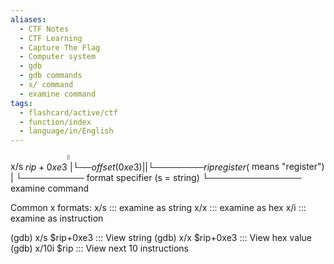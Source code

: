 ```yaml
---
aliases:
  - CTF Notes
  - CTF Learning
  - Capture The Flag
  - Computer system
  - gdb
  - gdb commands
  - x/ command
  - examine command
tags:
  - flashcard/active/ctf
  - function/index
  - language/in/English
---
```


x/s $rip+0xe3
^  ^ ^    ^
|  | |    └── offset (0xe3)
|  | └──────── rip register ($ means "register")
|  └────────── format specifier (s = string)
└─────────────── examine command

Common x formats:
x/s ::: examine as string
x/x ::: examine as hex
x/i ::: examine as instruction <!--SR:!2024-12-02,1,230!2000-01-01,1,250-->


(gdb) x/s $rip+0xe3    ::: View string
(gdb) x/x $rip+0xe3    ::: View hex value <!--SR:!2024-12-02,1,230!2000-01-01,1,250-->
(gdb) x/10i $rip       ::: View next 10 instructions